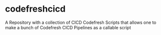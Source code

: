 # codefreshcicd
A Repository with a collection of CICD Codefresh Scripts  that allows one to make a bunch of Codefresh CICD Pipelines as a callable script
